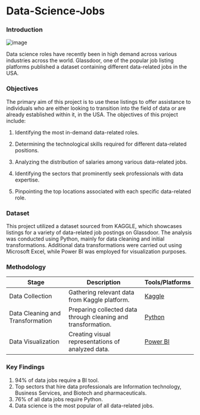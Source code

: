 # Data-Science-Jobs

### Introduction
![image](https://github.com/mademoixcel/Data-Science-Jobs/assets/124081194/cc370dc0-c064-4655-8cc3-52a12eba5619)

Data science roles have recently been in high demand across various industries across the world. Glassdoor, one of the popular job listing platforms published a dataset containing different data-related jobs in the USA.

### Objectives
The primary aim of this project is to use these listings to offer assistance to individuals who are either looking to transition into the field of data or are already established within it, in the USA. The objectives of this project include:

1. Identifying the most in-demand data-related roles.

2. Determining the technological skills required for different data-related positions.

3. Analyzing the distribution of salaries among various data-related jobs.

4. Identifying the sectors that prominently seek professionals with data expertise.

5. Pinpointing the top locations associated with each specific data-related role.

### Dataset
This project utilized a dataset sourced from KAGGLE, which showcases listings for a variety of data-related job postings on Glassdoor. The analysis was conducted using Python, mainly for data cleaning and initial transformations. Additional data transformations were carried out using Microsoft Excel, while Power BI was employed for visualization purposes.


### Methodology

| Stage                       | Description                                                   | Tools/Platforms          |
|-----------------------------|---------------------------------------------------------------|--------------------------|
| Data Collection             | Gathering relevant data from Kaggle platform.                 | [Kaggle](https://www.kaggle.com/datasets/rashikrahmanpritom/data-science-job-posting-on-glassdoor)                   |
| Data Cleaning and Transformation | Preparing collected data through cleaning and transformation. | [Python](https://github.com/mademoixcel/Data-Science-Jobs/blob/main/datacleaningwithpython%20(6).ipynb)        |
| Data Visualization          | Creating visual representations of analyzed data.             | [Power BI ](https://app.powerbi.com/view?r=eyJrIjoiMzhlNDEwODctMTc5NC00MzViLWI1YWQtMDIzYzY0NWFmYjgzIiwidCI6IjA2NmM4OTg0LWZmOTgtNDM1NC04YTdhLWZhY2I1NGE0YjUyOSJ9)               | 


### Key Findings

1. 94% of data jobs require a BI tool.
2. Top sectors that hire data professionals are Information technology, Business Services, and Biotech and pharmaceuticals.
3. 76% of all data jobs require Python.
4. Data science is the most popular of all data-related jobs.  
